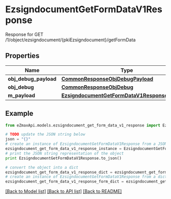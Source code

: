 # EzsigndocumentGetFormDataV1Response

Response for GET /1/object/ezsigndocument/{pkiEzsigndocument}/getFormData

## Properties
Name | Type | Description | Notes
------------ | ------------- | ------------- | -------------
**obj_debug_payload** | [**CommonResponseObjDebugPayload**](CommonResponseObjDebugPayload.md) |  | 
**obj_debug** | [**CommonResponseObjDebug**](CommonResponseObjDebug.md) |  | [optional] 
**m_payload** | [**EzsigndocumentGetFormDataV1ResponseMPayload**](EzsigndocumentGetFormDataV1ResponseMPayload.md) |  | 

## Example

```python
from eZmaxApi.models.ezsigndocument_get_form_data_v1_response import EzsigndocumentGetFormDataV1Response

# TODO update the JSON string below
json = "{}"
# create an instance of EzsigndocumentGetFormDataV1Response from a JSON string
ezsigndocument_get_form_data_v1_response_instance = EzsigndocumentGetFormDataV1Response.from_json(json)
# print the JSON string representation of the object
print EzsigndocumentGetFormDataV1Response.to_json()

# convert the object into a dict
ezsigndocument_get_form_data_v1_response_dict = ezsigndocument_get_form_data_v1_response_instance.to_dict()
# create an instance of EzsigndocumentGetFormDataV1Response from a dict
ezsigndocument_get_form_data_v1_response_form_dict = ezsigndocument_get_form_data_v1_response.from_dict(ezsigndocument_get_form_data_v1_response_dict)
```
[[Back to Model list]](../README.md#documentation-for-models) [[Back to API list]](../README.md#documentation-for-api-endpoints) [[Back to README]](../README.md)


